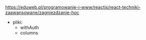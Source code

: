 https://eduweb.pl/programowanie-i-www/reactjs/react-techniki-zaawansowane/zagniezdzanie-hoc


- pliki: 
  - withAuth
  - columns